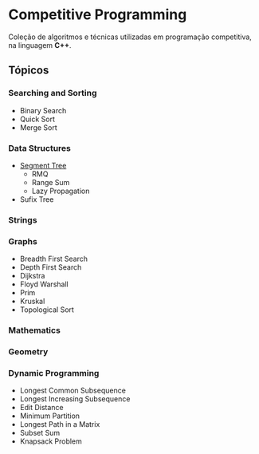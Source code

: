 # Competitive Programming
Coleção de algoritmos e técnicas utilizadas em programação competitiva, na linguagem **C++**.

## Tópicos

### Searching and Sorting
* Binary Search
* Quick Sort
* Merge Sort

### Data Structures
* [Segment Tree](Data-Structures/Segment-Tree/segment-tree.cpp)
	* RMQ
	* Range Sum
	* Lazy Propagation
* Sufix Tree

### Strings

### Graphs
* Breadth First Search
* Depth First Search
* Dijkstra
* Floyd Warshall
* Prim
* Kruskal
* Topological Sort

### Mathematics

### Geometry

### Dynamic Programming
* Longest Common Subsequence
* Longest Increasing Subsequence
* Edit Distance
* Minimum Partition
* Longest Path in a Matrix
* Subset Sum
* Knapsack Problem